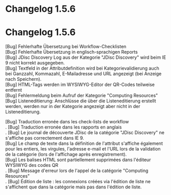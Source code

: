 <!-- TRANSLATED by md-translate -->
# Changelog 1.5.6

# Changelog 1.5.6

[Bug]           Fehlerhafte Übersetzung bei Workflow-Checklisten<br>
[Bug]           Fehlerhafte Übersetzung in englisch-sprachigen Reports<br>
[Bug]           JDisc Discovery Log aus der Kategorie "JDisc Discovery" wird beim IE 9 nicht korrekt ausgegeben.<br>
[Bug]           Textfeld in der Attributdefinition wird bei Kategorievalidierung auch bei Ganzzahl, Kommazahl, E-Mailadresse und URL angezeigt (bei Anzeige nach Speichern).<br>
[Bug]           HTML-Tags werden im WYSIWYG-Editor der QR-Codes teilweise entfernt<br>
[Bug]           Fehlermeldung beim Aufruf der Kategorie "Computing Resources"<br>
[Bug]           Listeneditierung: Anschlüsse die über die Listeneditierung erstellt werden, werden nur in der Kategorie angezeigt aber nicht in der Listeneditierung.<br>

[Bug] Traduction erronée dans les check-lists de workflow<br>.
[Bug] Traduction erronée dans les rapports en anglais<br>.
[Bug] Le journal de découverte JDisc de la catégorie "JDisc Discovery" ne s'affiche pas correctement dans IE 9.<br>
[Bug] Le champ de texte dans la définition de l'attribut s'affiche également pour les entiers, les virgules, l'adresse e-mail et l'URL lors de la validation de la catégorie (lors de l'affichage après enregistrement).<br>
[Bug] Les balises HTML sont partiellement supprimées dans l'éditeur WYSIWYG des codes QR<br>.
[Bug] Message d'erreur lors de l'appel de la catégorie "Computing Resources"<br>.
[Bug] Édition de liste : les connexions créées via l'édition de liste ne s'affichent que dans la catégorie mais pas dans l'édition de liste.<br>